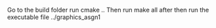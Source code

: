 Go to the build folder run cmake ..
Then run make all after then run the executable file ../graphics_asgn1
